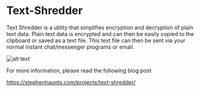 # Text-Shredder

Text Shredder is a utility that simplifies encryption and decryption of plain text data. Plain text data is encrypted and can then be easily copied to the clipboard or saved as a text file. This text file can then be sent via your normal instant chat/messenger programs or email.

![alt text](https://github.com/stephenhaunts/Text-Shredder/blob/master/encrypted-text.png "Text Shredder Main Window")

For more information, please read the following blog post

https://stephenhaunts.com/projects/text-shredder/
